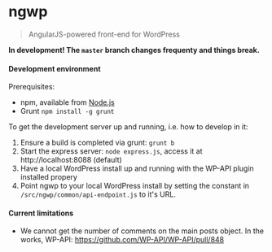 # ngwp

> AngularJS-powered front-end for WordPress

__In development! The `master` branch changes frequenty and things break.__


#### Development environment

Prerequisites:

- npm, available from [Node.js](https://nodejs.org/)
- Grunt `npm install -g grunt`


To get the development server up and running, i.e. how to develop in it:

1. Ensure a build is completed via grunt: `grunt b`
2. Start the express server: `node express.js`, access it at http://localhost:8088 (default)
3. Have a local WordPress install up and running with the WP-API plugin installed propery
4. Point ngwp to your local WordPress install by setting the constant in `/src/ngwp/common/api-endpoint.js` to it's URL.


#### Current limitations

- We cannot get the number of comments on the main posts object. In the works, WP-API: https://github.com/WP-API/WP-API/pull/848

